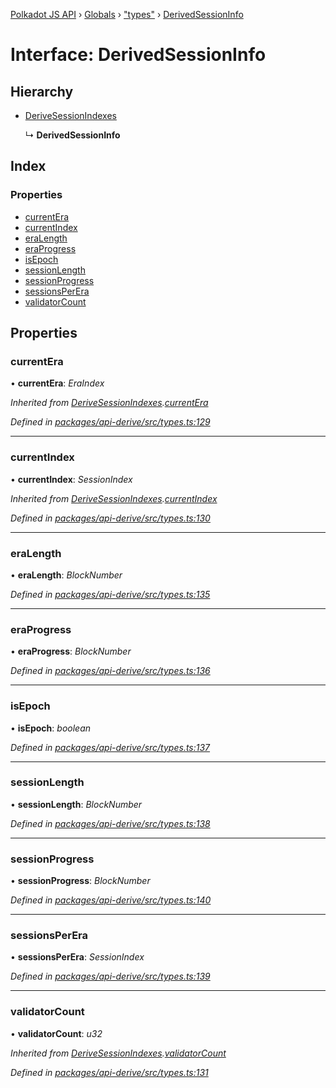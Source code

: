 [Polkadot JS API](../README.md) › [Globals](../globals.md) › ["types"](../modules/_types_.md) › [DerivedSessionInfo](_types_.derivedsessioninfo.md)

# Interface: DerivedSessionInfo

## Hierarchy

* [DeriveSessionIndexes](_types_.derivesessionindexes.md)

  ↳ **DerivedSessionInfo**

## Index

### Properties

* [currentEra](_types_.derivedsessioninfo.md#currentera)
* [currentIndex](_types_.derivedsessioninfo.md#currentindex)
* [eraLength](_types_.derivedsessioninfo.md#eralength)
* [eraProgress](_types_.derivedsessioninfo.md#eraprogress)
* [isEpoch](_types_.derivedsessioninfo.md#isepoch)
* [sessionLength](_types_.derivedsessioninfo.md#sessionlength)
* [sessionProgress](_types_.derivedsessioninfo.md#sessionprogress)
* [sessionsPerEra](_types_.derivedsessioninfo.md#sessionsperera)
* [validatorCount](_types_.derivedsessioninfo.md#validatorcount)

## Properties

###  currentEra

• **currentEra**: *EraIndex*

*Inherited from [DeriveSessionIndexes](_types_.derivesessionindexes.md).[currentEra](_types_.derivesessionindexes.md#currentera)*

*Defined in [packages/api-derive/src/types.ts:129](https://github.com/polkadot-js/api/blob/53959d482/packages/api-derive/src/types.ts#L129)*

___

###  currentIndex

• **currentIndex**: *SessionIndex*

*Inherited from [DeriveSessionIndexes](_types_.derivesessionindexes.md).[currentIndex](_types_.derivesessionindexes.md#currentindex)*

*Defined in [packages/api-derive/src/types.ts:130](https://github.com/polkadot-js/api/blob/53959d482/packages/api-derive/src/types.ts#L130)*

___

###  eraLength

• **eraLength**: *BlockNumber*

*Defined in [packages/api-derive/src/types.ts:135](https://github.com/polkadot-js/api/blob/53959d482/packages/api-derive/src/types.ts#L135)*

___

###  eraProgress

• **eraProgress**: *BlockNumber*

*Defined in [packages/api-derive/src/types.ts:136](https://github.com/polkadot-js/api/blob/53959d482/packages/api-derive/src/types.ts#L136)*

___

###  isEpoch

• **isEpoch**: *boolean*

*Defined in [packages/api-derive/src/types.ts:137](https://github.com/polkadot-js/api/blob/53959d482/packages/api-derive/src/types.ts#L137)*

___

###  sessionLength

• **sessionLength**: *BlockNumber*

*Defined in [packages/api-derive/src/types.ts:138](https://github.com/polkadot-js/api/blob/53959d482/packages/api-derive/src/types.ts#L138)*

___

###  sessionProgress

• **sessionProgress**: *BlockNumber*

*Defined in [packages/api-derive/src/types.ts:140](https://github.com/polkadot-js/api/blob/53959d482/packages/api-derive/src/types.ts#L140)*

___

###  sessionsPerEra

• **sessionsPerEra**: *SessionIndex*

*Defined in [packages/api-derive/src/types.ts:139](https://github.com/polkadot-js/api/blob/53959d482/packages/api-derive/src/types.ts#L139)*

___

###  validatorCount

• **validatorCount**: *u32*

*Inherited from [DeriveSessionIndexes](_types_.derivesessionindexes.md).[validatorCount](_types_.derivesessionindexes.md#validatorcount)*

*Defined in [packages/api-derive/src/types.ts:131](https://github.com/polkadot-js/api/blob/53959d482/packages/api-derive/src/types.ts#L131)*

